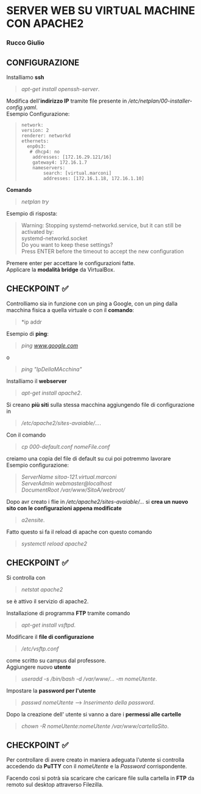 # SERVER WEB SU VIRTUAL MACHINE CON APACHE2
### Rucco Giulio

## CONFIGURAZIONE
Installiamo **ssh** 
>*apt-get install openssh-server*.<br>

Modifica dell'**indirizzo IP** tramite file presente in */etc/netplan/00-installer-config.yaml*.<br>
Esempio Configurazione:<br>
>
>
>     network:
>     version: 2
>     renderer: networkd
>     ethernets:
>       enp0s3:
>        # dhcp4: no
>         addresses: [172.16.29.121/16]
>         gateway4: 172.16.1.7
>         nameservers:
>             search: [virtual.marconi]
>             addresses: [172.16.1.18, 172.16.1.10]



**Comando** 
>*netplan try*

Esempio di risposta:
>
>
>Warning: Stopping systemd-networkd.service, but it can still be activated by:<br>
>  systemd-networkd.socket<br>
>Do you want to keep these settings?<br>
>Press ENTER before the timeout to accept the new configuration

Premere enter per accettare le configurazioni fatte.<br>
Applicare la **modalità bridge** da VirtualBox.<br>

## CHECKPOINT :white_check_mark:
Controlliamo sia in funzione con un ping a Google, con un ping dalla macchina fisica a quella virtuale o con il **comando**:
>*ip addr

Esempio di **ping**: 
>*ping www.google.com*

o 

>*ping "IpDellaMAcchina"*

Installiamo il **webserver** 
>*apt-get install apache2*.<br>

Si creano **più siti** sulla stessa macchina aggiungendo file di configurazione in 
>*/etc/apache2/sites-avaiable/...*.<br>

Con il comando
>*cp 000-default.conf nomeFile.conf*

creiamo una copia del file di default su cui poi potremmo lavorare<br>
Esempio configurazione:<br>
>*ServerName sitoa-121.virtual.marconi<br>
ServerAdmin webmaster@localhost<br>
DocumentRoot /var/www/SitoA/webroot/*

Dopo avr creato i flie in */etc/apache2/sites-avaiable/...* si **crea un nuovo sito con le configurazioni appena modificate**
>*a2ensite*.<br>

Fatto questo si fa il reload di apache con questo comando<br>
>*systemctl reload apache2*

## CHECKPOINT :white_check_mark:
Si controlla con
>*netstat apache2*

se è attivo il servizio di apache2.<br>

Installazione di programma **FTP** tramite comando 
>*apt-get install vsftpd*.<br>

Modificare il **file di configurazione** 
>*/etc/vsftp.conf* 

come scritto su campus dal professore.<br>
Aggiungere nuovo **utente** 
>*useradd -s /bin/bash -d /var/www/... -m nomeUtente*.<br>

Impostare la **password per l'utente** 
>*passwd nomeUtente* --> *Inserimento della password*.<br>

Dopo la creazione dell' utente si vanno a dare i **permessi alle cartelle** 
>*chown -R nomeUtente:nomeUtente /var/www/cartellaSito*.<br>

## CHECKPOINT :white_check_mark:
Per controllare di avere creato in maniera adeguata l'utente si controlla accedendo da **PuTTY** con il *nomeUtente* e la *Password* corrispondente.

Facendo così si potrà sia scaricare che caricare file sulla cartella in **FTP** da remoto sul desktop attraverso Filezilla.<br>
